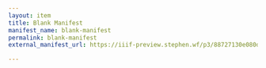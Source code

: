 ```yaml
---
layout: item
title: Blank Manifest
manifest_name: blank-manifest
permalink: blank-manifest
external_manifest_url: https://iiif-preview.stephen.wf/p3/88727130e080d747c3d4fbf42bb1c33b/1699823022044

---
```

<!-- Add an essay or interpretive material below this line,
using HTML or markdown.  Do not modify this file above this line -->
